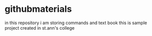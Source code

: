 # githubmaterials
in this repository i am storing commands and text book
this is sample project created in st.ann's college 
